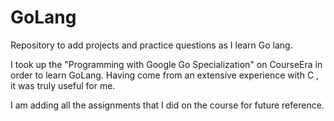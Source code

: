 # GoLang
Repository to add projects and practice questions as I learn Go lang. 

I took up the "Programming with Google Go Specialization" on CourseEra in order to learn GoLang. Having come from an extensive experience with C , it was truly useful for me. 

I am adding all the assignments that I did on the course for future reference. 
